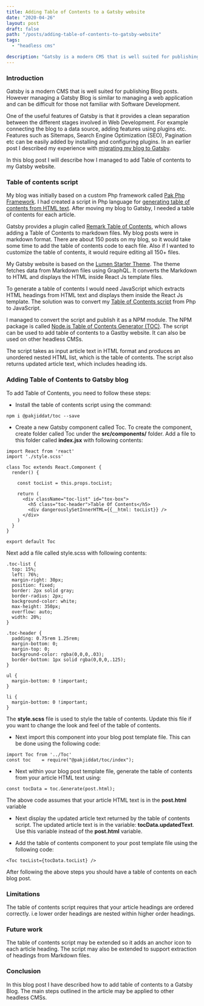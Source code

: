 ```yaml
---
title: Adding Table of Contents to a Gatsby website
date: "2020-04-26"
layout: post
draft: false
path: "/posts/adding-table-of-contents-to-gatsby-website"
tags:
  - "headless cms"

description: "Gatsby is a modern CMS that is well suited for publishing Blog posts. However managing a Gatsby Blog is like managing a web application and can be difficult for those not familiar with Software Development. In this blog post I will describe how I managed to add Table of contents to my Gatsby Blog."
---
```


### Introduction
Gatsby is a modern CMS that is well suited for publishing Blog posts. However managing a Gatsby Blog is similar to managing a web application and can be difficult for those not familiar with Software Development.

One of the useful features of Gatsby is that it provides a clean separation between the different stages involved in Web Development. For example connecting the blog to a data source, adding features using plugins etc. Features such as Sitemaps, Search Engine Optimization (SEO), Pagination etc can be easily added by installing and configuring plugins. In an earlier post I described my experience with [migrating my blog to Gatsby](/posts/migrating-blog-to-gatsby).

In this blog post I will describe how I managed to add Table of contents to my Gatsby website.

### Table of contents script
My blog was initially based on a custom Php framework called [Pak Php Framework](/posts/pak-php-framework). I had created a script in Php language for [generating table of contents from HTML text](https://gist.github.com/nadirlc/9d1368f86fa3d96bca70a7cd626c8890). After moving my blog to Gatsby, I needed a table of contents for each article.

Gatsby provides a plugin called [Remark Table of Contents](https://www.gatsbyjs.org/packages/gatsby-remark-table-of-contents/), which allows adding a Table of Contents to markdown files. My blog posts were in markdown format. There are about 150 posts on my blog, so it would take some time to add the table of contents code to each file. Also if I wanted to customize the table of contents, it would require editing all 150+ files.

My Gatsby website is based on the [Lumen Starter Theme](gatsbyjs.org/starters/gatsbycentral/gatsby-v2-starter-lumen/). The theme fetches data from Markdown files using GraphQL. It converts the Markdown to HTML and displays the HTML inside React Js template files.

To generate a table of contents I would need JavaScript which extracts HTML headings from HTML text and displays them inside the React Js template. The solution was to convert my [Table of Contents script](https://gist.github.com/nadirlc/9d1368f86fa3d96bca70a7cd626c8890) from Php to JavaScript.

I managed to convert the script and publish it as a NPM module. The NPM package is called [Node.js Table of Contents Generator (TOC)](https://www.npmjs.com/package/@pakjiddat/toc). The script can be used to add table of contents to a Gastby website. It can also be used on other headless CMSs.

The script takes as input article text in HTML format and produces an unordered nested HTML list, which is the table of contents. The script also returns updated article text, which includes heading ids.

### Adding Table of Contents to Gatsby blog
To add Table of Contents, you need to follow these steps:

- Install the table of contents script using the command:
```
npm i @pakjiddat/toc --save
```
- Create a new Gatsby component called Toc. To create the component, create folder called Toc under the **src/components/** folder. Add a file to this folder called **index.jsx** with following contents:

```
import React from 'react'
import './style.scss'

class Toc extends React.Component {
  render() {

    const tocList = this.props.tocList;

    return (
      <div className="toc-list" id="tox-box">
        <h5 class="toc-header">Table Of Contents</h5>
        <div dangerouslySetInnerHTML={{__html: tocList}} />
      </div>
    )
  }
}

export default Toc
```

Next add a file called style.scss with following contents:

```
.toc-list {
  top: 15%;
  left: 76%;
  margin-right: 30px;
  position: fixed;
  border: 2px solid gray;
  border-radius: 2px;
  background-color: white;
  max-height: 350px;
  overflow: auto;
  width: 20%;
}

.toc-header {
  padding: 0.75rem 1.25rem;
  margin-bottom: 0;
  margin-top: 0;
  background-color: rgba(0,0,0,.03);
  border-bottom: 1px solid rgba(0,0,0,.125);
}

ul {
  margin-bottom: 0 !important;
}

li {
  margin-bottom: 0 !important;
}
```

The **style.scss** file is used to style the table of contents. Update this file if you want to change the look and feel of the table of contents.

- Next import this component into your blog post template file. This can be done using the following code:

```
import Toc from '../Toc'
const toc    = require("@pakjiddat/toc/index");
```

- Next within your blog post template file, generate the table of contents from your article HTML text using:
```
const tocData = toc.Generate(post.html);
```

The above code assumes that your article HTML text is in the **post.html** variable

- Next display the updated article text returned by the table of contents script. The updated article text is in the variable: **tocData.updatedText**. Use this variable instead of the **post.html** variable.

- Add the table of contents component to your post template file using the following code:

```
<Toc tocList={tocData.tocList} />
```

After following  the above steps you should have a table of contents on each blog post.

### Limitations
The table of contents script requires that your article headings are ordered correctly. i.e lower order headings are nested within higher order headings.

### Future work
The table of contents script may be extended so it adds an anchor icon to each article heading. The script may also be extended to support extraction of headings from Markdown files.

### Conclusion
In this blog post I have described how to add table of contents to a Gatsby Blog. The main steps outlined in the article may be applied to other headless CMSs.
